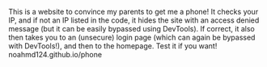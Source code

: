 This is a website to convince my parents to get me a phone! It checks your IP, and if not an IP listed in the code, it hides the site with an access denied message (but it can be easily bypassed using DevTools).
If correct, it also then takes you to an (unsecure) login page (which can again be bypassed with DevTools!), and then to the homepage. Test it if you want! noahmd124.github.io/phone
